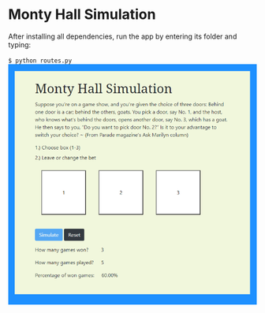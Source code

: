 # Monty Hall Simulation

After installing all dependencies, run the app by entering its folder and typing:

`$ python routes.py`
<br/>
![Screenshot](./montyHallSimulation.png?raw=true)
